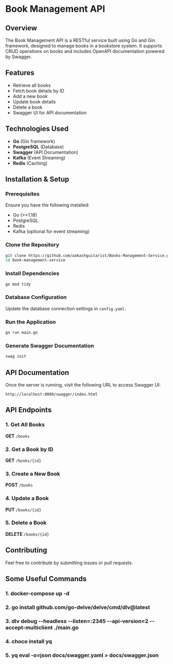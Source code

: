 # Book Management API

## Overview
The Book Management API is a RESTful service built using Go and Gin framework, designed to manage books in a bookstore system. It supports CRUD operations on books and includes OpenAPI documentation powered by Swagger.

## Features
- Retrieve all books
- Fetch book details by ID
- Add a new book
- Update book details
- Delete a book
- Swagger UI for API documentation

## Technologies Used
- **Go** (Gin framework)
- **PostgreSQL** (Database)
- **Swagger** (API Documentation)
- **Kafka** (Event Streaming)
- **Redis** (Caching)

## Installation & Setup
### Prerequisites
Ensure you have the following installed:
- Go (>=1.18)
- PostgreSQL
- Redis
- Kafka (optional for event streaming)

### Clone the Repository
```sh
git clone https://github.com/aakashguitarist/Books-Management-Service.git
cd book-management-service
```

### Install Dependencies
```sh
go mod tidy
```

### Database Configuration
Update the database connection settings in `config.yaml`.

### Run the Application
```sh
go run main.go
```

### Generate Swagger Documentation
```sh
swag init
```

## API Documentation
Once the server is running, visit the following URL to access Swagger UI:
```
http://localhost:8080/swagger/index.html
```

## API Endpoints
### 1. Get All Books
**GET** `/books`

### 2. Get a Book by ID
**GET** `/books/{id}`

### 3. Create a New Book
**POST** `/books`

### 4. Update a Book
**PUT** `/books/{id}`

### 5. Delete a Book
**DELETE** `/books/{id}`

## Contributing
Feel free to contribute by submitting issues or pull requests.

## Some Useful Commands
### 1. docker-compose up -d
### 2. go install github.com/go-delve/delve/cmd/dlv@latest
### 3. dlv debug --headless --listen=:2345 --api-version=2 --accept-multiclient ./main.go
### 4. choco install yq
### 5. yq eval -o=json docs/swagger.yaml > docs/swagger.json
